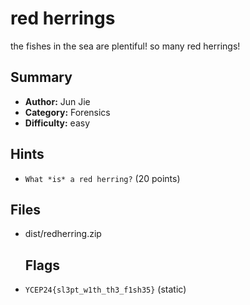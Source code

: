 # red herrings

the fishes in the sea are plentiful! so many red herrings!

## Summary

- **Author:** Jun Jie
- **Category:** Forensics
- **Difficulty:** easy

## Hints

- `What *is* a red herring?` (20 points)

## Files

- dist/redherring.zip
  
  ## Flags

- `YCEP24{sl3pt_w1th_th3_f1sh35}` (static)
